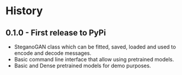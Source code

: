 # History

## 0.1.0 - First release to PyPi

* SteganoGAN class which can be fitted, saved, loaded and used to encode and decode messages.
* Basic command line interface that allow using pretrained models.
* Basic and Dense pretrained models for demo purposes.
